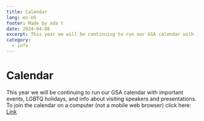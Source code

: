 ```yaml
---
title: Calendar
lang: en-US
footer: Made by ada t
date: 2024-04-08
excerpt: This year we will be continuing to run our GSA calendar with important events, LGBTQ holidays, and info
category:
  - info
---
```


# Calendar

This year we will be continuing to run our GSA calendar with important events, LGBTQ holidays, and info about visiting speakers and presentations. To join the calendar on a computer (not a mobile web browser) click here: [Link](https://l.instagram.com/?u=https%3A%2F%2Fcalendar.google.com%2Fcalendar%2Fu%2F0%3Fcid%3DYjJlZGNkZWUwZmMwNmM5NGY0YzBlYTlkYzkwNzQ3ZWQ0ODY2YmRhZTIzYjExZDI4MTQ3ZTFkZWQwODFmNWJjYkBncm91cC5jYWxlbmRhci5nb29nbGUuY29t&e=AT0NKdPh5HnAI2JhU5s4tT_FrwphxJnlhf2P5AfITvAuKL23hhyEHM6SJzFHdowkAU6mKvpMHlvICFJaq6vZbbFNM5grVzbo3_no8YE)
